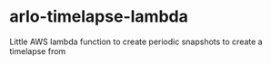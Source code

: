 # arlo-timelapse-lambda
Little AWS lambda function to create periodic snapshots to create a timelapse from

